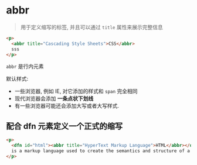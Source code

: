 # abbr

> 用于定义缩写的标签, 并且可以通过 `title` 属性来展示完整信息

```html
<p>
  <abbr title="Cascading Style Sheets">CSS</abbr>
  sss
</p>
```

`abbr` 是行内元素

默认样式:

- 一些浏览器, 例如 IE, 对它添加的样式和 `span` 完全相同
- 现代浏览器会添加 **一条点状下划线**
- 有一些浏览器可能还会添加大写或者大写样式.

## 配合 dfn 元素定义一个正式的缩写

```html
<p>
  <dfn id="html"><abbr title="HyperText Markup Language">HTML</abbr></dfn>
  is a markup language used to create the semantics and structure of a web page.
</p>
```
